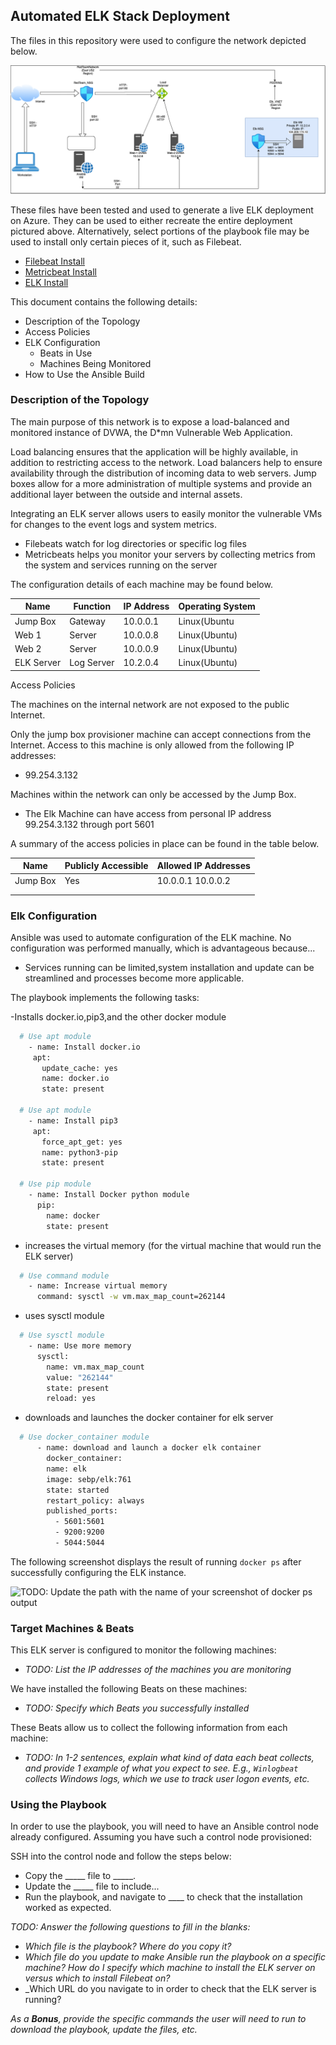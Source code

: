 ## Automated ELK Stack Deployment

The files in this repository were used to configure the network depicted below.

![ELK](Diagrams/NetworkTopology.png)

These files have been tested and used to generate a live ELK deployment on Azure. They can be used to either recreate the entire deployment pictured above. Alternatively, select portions of the playbook file may be used to install only certain pieces of it, such as Filebeat.

  - [Filebeat Install](https://github.com/Ucheonyekpe1984/Scripts/blob/main/Ansible/FilebeatPlaybook.yml)
  - [Metricbeat Install](https:github.com/Ucheonyekpe1984/Scripts/blob/main/Ansible/Metricbeat-playbook.yml)
  - [ELK Install](https:github.com/Ucheonyekpe1984/Scripts/blob/main/Ansible/ELK-Playbook.yml)

This document contains the following details:
- Description of the Topology
- Access Policies
- ELK Configuration
  - Beats in Use
  - Machines Being Monitored
- How to Use the Ansible Build


### Description of the Topology

The main purpose of this network is to expose a load-balanced and monitored instance of DVWA, the D*mn Vulnerable Web Application.

Load balancing ensures that the application will be highly available, in addition to restricting access to the network.
Load balancers help to ensure availability through the distribution of incoming data to web servers. Jump boxes allow for a more administration of multiple systems and provide an additional layer between the outside and internal assets.

Integrating an ELK server allows users to easily monitor the vulnerable VMs for changes to the event logs and system metrics.
- Filebeats watch for log directories or specific log files
- Metricbeats helps you monitor your servers by collecting metrics from the system and services running on the server

The configuration details of each machine may be found below.

| Name      | Function  | IP Address | Operating System |
|---------- |---------- |------------|------------------|
| Jump Box  | Gateway   | 10.0.0.1   | Linux(Ubuntu     |
| Web 1     | Server    | 10.0.0.8   | Linux(Ubuntu)    |
| Web 2     | Server    | 10.0.0.9   | Linux(Ubuntu)    |
| ELK Server| Log Server| 10.2.0.4   | Linux(Ubuntu)    |

Access Policies

The machines on the internal network are not exposed to the public Internet. 

Only the jump box provisioner machine can accept connections from the Internet. Access to this machine is only allowed from the following IP addresses:
- 99.254.3.132

Machines within the network can only be accessed by the Jump Box.
- The Elk Machine can have access from personal IP address 99.254.3.132 through port 5601

A summary of the access policies in place can be found in the table below.

| Name     | Publicly Accessible | Allowed IP Addresses |
|----------|---------------------|----------------------|
| Jump Box | Yes                 | 10.0.0.1 10.0.0.2    |
|          |                     |                      |
|          |                     |                      |

### Elk Configuration

Ansible was used to automate configuration of the ELK machine. No configuration was performed manually, which is advantageous because...
- Services running can be limited,system installation and update can be streamlined and processes become more applicable.

The playbook implements the following tasks:

-Installs docker.io,pip3,and the other docker module

```bash
  # Use apt module
    - name: Install docker.io
     apt:
       update_cache: yes
       name: docker.io
       state: present

  # Use apt module
    - name: Install pip3
     apt:
       force_apt_get: yes
       name: python3-pip
       state: present

  # Use pip module
    - name: Install Docker python module
      pip:
        name: docker
        state: present
```

- increases the virtual memory (for the virtual machine that would run the ELK server)
```bash
  # Use command module
    - name: Increase virtual memory
      command: sysctl -w vm.max_map_count=262144 
```
 - uses sysctl module
```bash   
  # Use sysctl module
    - name: Use more memory
      sysctl:
        name: vm.max_map_count
        value: "262144"
        state: present
        reload: yes
```
 - downloads and launches the docker container for elk server
```bash
  # Use docker_container module
      - name: download and launch a docker elk container
        docker_container:
        name: elk
        image: sebp/elk:761
        state: started
        restart_policy: always
        published_ports:
          - 5601:5601
          - 9200:9200
          - 5044:5044
```


The following screenshot displays the result of running `docker ps` after successfully configuring the ELK instance.

![TODO: Update the path with the name of your screenshot of docker ps output](Images/docker_ps_output.png)

### Target Machines & Beats
This ELK server is configured to monitor the following machines:
- _TODO: List the IP addresses of the machines you are monitoring_

We have installed the following Beats on these machines:
- _TODO: Specify which Beats you successfully installed_

These Beats allow us to collect the following information from each machine:
- _TODO: In 1-2 sentences, explain what kind of data each beat collects, and provide 1 example of what you expect to see. E.g., `Winlogbeat` collects Windows logs, which we use to track user logon events, etc._

### Using the Playbook
In order to use the playbook, you will need to have an Ansible control node already configured. Assuming you have such a control node provisioned: 

SSH into the control node and follow the steps below:
- Copy the _____ file to _____.
- Update the _____ file to include...
- Run the playbook, and navigate to ____ to check that the installation worked as expected.

_TODO: Answer the following questions to fill in the blanks:_
- _Which file is the playbook? Where do you copy it?_
- _Which file do you update to make Ansible run the playbook on a specific machine? How do I specify which machine to install the ELK server on versus which to install Filebeat on?_
- _Which URL do you navigate to in order to check that the ELK server is running?

_As a **Bonus**, provide the specific commands the user will need to run to download the playbook, update the files, etc._

